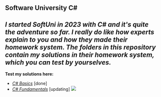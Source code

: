 ## Software University C#
***I started SoftUni in 2023 with C# and it's quite the adventure so far. I really do like how experts explain to you and how they made their homework system.
The folders in this repository contain my solutions in their homework system, which you can test by yourselves.***
---
**Test my solutions here:**
 - *[C# Basics](https://judge.softuni.org/Contests#!/List/ByCategory/245/CSharp-Basics)* [done]
 - *[C# Fundamentals](https://judge.softuni.org/Contests#!/List/ByCategory/20/CSharp-Development)* [updating]
   <img src="https://softuni.foundation/wp-content/uploads/2017/08/SoftUni_Foundation_Logo_Oneline-1.png">
